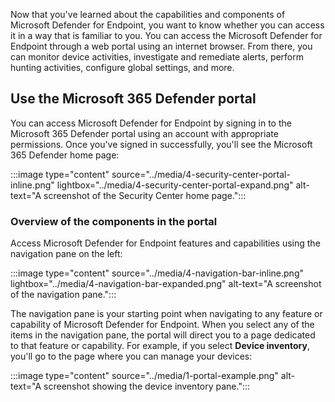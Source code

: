 Now that you've learned about the capabilities and components of Microsoft Defender for Endpoint, you want to know whether you can access it in a way that is familiar to you. You can access the Microsoft Defender for Endpoint through a web portal using an internet browser. From there, you can monitor device activities, investigate and remediate alerts, perform hunting activities, configure global settings, and more.

## Use the Microsoft 365 Defender portal

You can access Microsoft Defender for Endpoint by signing in to the Microsoft 365 Defender portal using an account with appropriate permissions. Once you've signed in successfully, you'll see the Microsoft 365 Defender home page:

:::image type="content" source="../media/4-security-center-portal-inline.png" lightbox="../media/4-security-center-portal-expand.png" alt-text="A screenshot of the Security Center home page.":::

### Overview of the components in the portal

Access Microsoft Defender for Endpoint features and capabilities using the navigation pane on the left:

:::image type="content" source="../media/4-navigation-bar-inline.png" lightbox="../media/4-navigation-bar-expanded.png" alt-text="A screenshot of the navigation pane.":::

The navigation pane is your starting point when navigating to any feature or capability of Microsoft Defender for Endpoint. When you select any of the items in the navigation pane, the portal will direct you to a page dedicated to that feature or capability. For example, if you select **Device inventory**, you'll go to the page where you can manage your devices:

:::image type="content" source="../media/1-portal-example.png" alt-text="A screenshot showing the device inventory pane.":::
